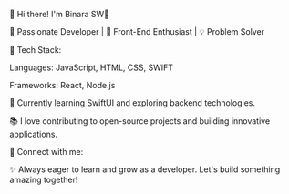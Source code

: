 👋 Hi there! I'm Binara SW👋

🚀 Passionate Developer | 🎨 Front-End Enthusiast | 💡 Problem Solver

🔧 Tech Stack:

Languages: JavaScript, HTML, CSS, SWIFT

Frameworks: React, Node.js

🌱 Currently learning SwiftUI and exploring backend technologies.

📚 I love contributing to open-source projects and building innovative applications.

🔗 Connect with me:


✨ Always eager to learn and grow as a developer. Let's build something amazing together!

<!---
Binarasw/Binarasw is a ✨ special ✨ repository because its `README.md` (this file) appears on your GitHub profile.
You can click the Preview link to take a look at your changes.
--->
